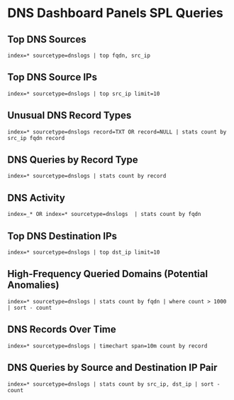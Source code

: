 # DNS Dashboard Panels SPL Queries

## Top DNS Sources
```spl
index=* sourcetype=dnslogs | top fqdn, src_ip
```
## Top DNS Source IPs
```spl
index=* sourcetype=dnslogs | top src_ip limit=10
```
## Unusual DNS Record Types
```spl
index=* sourcetype=dnslogs record=TXT OR record=NULL | stats count by src_ip fqdn record
```
## DNS Queries by Record Type
```spl
index=* sourcetype=dnslogs | stats count by record

```
## DNS Activity
```spl
index=_* OR index=* sourcetype=dnslogs  | stats count by fqdn
```
## Top DNS Destination IPs
```spl
index=* sourcetype=dnslogs | top dst_ip limit=10
```
## High-Frequency Queried Domains (Potential Anomalies)
```spl
index=* sourcetype=dnslogs | stats count by fqdn | where count > 1000 | sort - count
```
## DNS Records Over Time
```spl
index=* sourcetype=dnslogs | timechart span=10m count by record
```
## DNS Queries by Source and Destination IP Pair
```spl
index=* sourcetype=dnslogs | stats count by src_ip, dst_ip | sort - count
